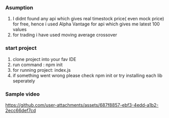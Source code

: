 ### Asumption 
1) I didnt found any api which gives real timestock price( even mock price) for free, hence i used Alpha Vantage for api which gives me latest 100 values 
2) for trading i have used moving average crossover

### start project
1) clone project into your fav IDE
2) run command : npm init
3) for running project: index.js
4) if something went wrong please check npm init or try installing each lib seperately

### Sample video

https://github.com/user-attachments/assets/687f8857-ebf3-4edd-a1b2-2ecc66def7cd


